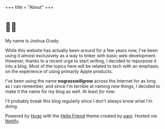 +++
title = "About"
+++

# 👋🏻

My name is Joshua Grady.

While this website has actually been around for a few years now, I've been using it almost exclusively as a way to tinker with basic web development. However, thanks to a recent urge to start writing, I decided to repurpose it into a blog. Most of the topics here will be related to tech with an emphasis on the experience of using primarily Apple products.

I've been using the name **nograsswillgrow** across the Internet for as long as I can remember, and since I'm terrible at naming new things, I decided to make it the name for my blog as well. At least _for now_.

I'll probably break this blog regularly since I don't always know what I'm doing.

Powered by [Hugo](https://gohugo.io/) with the [Hello Friend](https://themes.gohugo.io/hugo-theme-hello-friend/) theme created by [panr](https://twitter.com/panr). Hosted via [Netlify](https://www.netlify.com).
